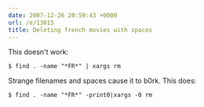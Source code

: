```yaml
---
date: 2007-12-26 20:59:43 +0000
url: /e/13015
title: Deleting french movies with spaces
---
```


This doesn't work:

	$ find . -name "*FR*" | xargs rm
Strange filenames and spaces cause it to b0rk.
This does:

	$ find . -name "*FR*" -print0|xargs -0 rm
